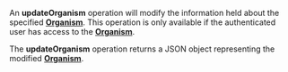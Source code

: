 An **updateOrganism** operation will modify the information held about the specified [**Organism**](#tag/organisms). This operation is only available if the authenticated user has access to the [**Organism**](#tag/organisms).

The **updateOrganism** operation returns a JSON object representing the modified [**Organism**](#tag/organisms).

